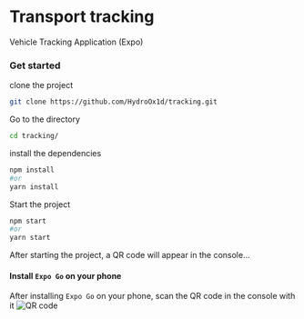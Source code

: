 # Transport tracking
Vehicle Tracking Application (Expo)

### Get started
clone the project
```bash
git clone https://github.com/HydroOx1d/tracking.git
```
Go to the directory
```bash
cd tracking/
```

install the dependencies

```bash
npm install
#or
yarn install
```

Start the project
```bash
npm start 
#or
yarn start
```
After starting the project, a QR code will appear in the console...

#### Install `Expo Go` on your phone

After installing `Expo Go` on your phone, scan the QR code in the console with it
![QR code](https://i.imgur.com/ey7ZFdS.png)
